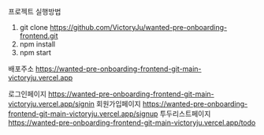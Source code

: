 프로젝트 실행방법

1. git clone https://github.com/VictoryJu/wanted-pre-onboarding-frontend.git
2. npm install
3. npm start


배포주소 
https://wanted-pre-onboarding-frontend-git-main-victoryju.vercel.app

로그인페이지
https://wanted-pre-onboarding-frontend-git-main-victoryju.vercel.app/signin
회원가입페이지
https://wanted-pre-onboarding-frontend-git-main-victoryju.vercel.app/signup
투두리스트페이지
https://wanted-pre-onboarding-frontend-git-main-victoryju.vercel.app/todo
